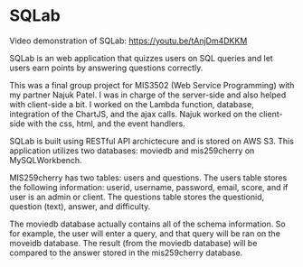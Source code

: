 # SQLab
Video demonstration of SQLab: https://youtu.be/tAnjDm4DKKM

SQLab is an web application that quizzes users on SQL queries and let users earn points by answering questions correctly. 

This was a final group project for MIS3502 (Web Service Programming) with my partner Najuk Patel.
I was in charge of the server-side and also helped with client-side a bit.
I worked on the Lambda function, database, integration of the ChartJS, and the ajax calls.
Najuk worked on the client-side with the css, html, and the event handlers. 

SQLab is built using RESTful API archictecure and is stored on AWS S3.
This application utilizes two databases: moviedb and mis259cherry on MySQLWorkbench.

MIS259cherry has two tables: users and questions. The users table stores the following information: userid, username, password, email, score, and if user is an admin or client. 
The questions table stores the questionid, question (text), answer, and difficulty. 

The moviedb database actually contains all of the schema information. So for example, the user will enter a query, and that query will be ran on the moveidb database.
The result (from the moviedb database) will be compared to the answer stored in the mis259cherry database.

